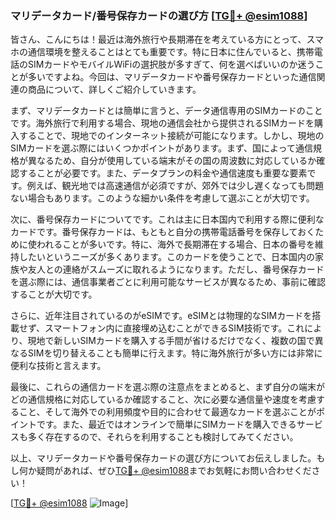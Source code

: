 ### マリデータカード/番号保存カードの選び方 [[TG💪+ @esim1088](https://t.me/s/esim1088)]

皆さん、こんにちは！最近は海外旅行や長期滞在を考えている方にとって、スマホの通信環境を整えることはとても重要です。特に日本に住んでいると、携帯電話のSIMカードやモバイルWiFiの選択肢が多すぎて、何を選べばいいのか迷うことが多いですよね。今回は、マリデータカードや番号保存カードといった通信関連の商品について、詳しくご紹介していきます。

まず、マリデータカードとは簡単に言うと、データ通信専用のSIMカードのことです。海外旅行で利用する場合、現地の通信会社から提供されるSIMカードを購入することで、現地でのインターネット接続が可能になります。しかし、現地のSIMカードを選ぶ際にはいくつかポイントがあります。まず、国によって通信規格が異なるため、自分が使用している端末がその国の周波数に対応しているか確認することが必要です。また、データプランの料金や通信速度も重要な要素です。例えば、観光地では高速通信が必須ですが、郊外では少し遅くなっても問題ない場合もあります。このような細かい条件を考慮して選ぶことが大切です。

次に、番号保存カードについてです。これは主に日本国内で利用する際に便利なカードです。番号保存カードは、もともと自分の携帯電話番号を保存しておくために使われることが多いです。特に、海外で長期滞在する場合、日本の番号を維持したいというニーズが多くあります。このカードを使うことで、日本国内の家族や友人との連絡がスムーズに取れるようになります。ただし、番号保存カードを選ぶ際には、通信事業者ごとに利用可能なサービスが異なるため、事前に確認することが大切です。

さらに、近年注目されているのがeSIMです。eSIMとは物理的なSIMカードを搭載せず、スマートフォン内に直接埋め込むことができるSIM技術です。これにより、現地で新しいSIMカードを購入する手間が省けるだけでなく、複数の国で異なるSIMを切り替えることも簡単に行えます。特に海外旅行が多い方には非常に便利な技術と言えます。

最後に、これらの通信カードを選ぶ際の注意点をまとめると、まず自分の端末がどの通信規格に対応しているか確認すること、次に必要な通信量や速度を考慮すること、そして海外での利用頻度や目的に合わせて最適なカードを選ぶことがポイントです。また、最近ではオンラインで簡単にSIMカードを購入できるサービスも多く存在するので、それらを利用することも検討してみてください。

以上、マリデータカードや番号保存カードの選び方についてお伝えしました。もし何か疑問があれば、ぜひ[TG💪+ @esim1088](https://t.me/s/esim1088)までお気軽にお問い合わせください！

[[TG💪+ @esim1088](https://t.me/s/esim1088) ![Image](https://i.postimg.cc/Y0z9fWf4/image.png)]